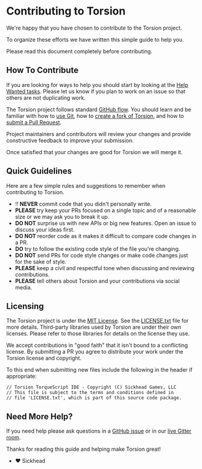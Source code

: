 # Contributing to Torsion

We're happy that you have chosen to contribute to the Torsion project.

To organize these efforts we have written this simple guide to help you.

Please read this document completely before contributing.


## How To Contribute

If you are looking for ways to help you should start by looking at the [Help Wanted tasks](https://github.com/SickheadGames/Torsion/issues?q=is%3Aissue+is%3Aopen+label%3A%22help+wanted%22).  Please let us know if you plan to work on an issue so that others are not duplicating work.

The Torsion project follows standard [GitHub flow](https://guides.github.com/introduction/flow/index.html).  You should learn and be familiar with how to [use Git](https://help.github.com/articles/set-up-git/), how to [create a fork of Torsion](https://help.github.com/articles/fork-a-repo/), and how to [submit a Pull Request](https://help.github.com/articles/using-pull-requests/).

Project maintainers and contributors will review your changes and provide constructive feedback to improve your submission.

Once satisfied that your changes are good for Torsion we will merge it.


## Quick Guidelines

Here are a few simple rules and suggestions to remember when contributing to Torsion.

* :bangbang: **NEVER** commit code that you didn't personally write.
* **PLEASE** try keep your PRs focused on a single topic and of a reasonable size or we may ask you to break it up.
* **DO NOT** surprise us with new APIs or big new features. Open an issue to discuss your ideas first.
* **DO NOT** reorder code as it makes it difficult to compare code changes in a PR.
* **DO** try to follow the existing code style of the file you're changing.
* **DO NOT** send PRs for code style changes or make code changes just for the sake of style.
* **PLEASE** keep a civil and respectful tone when discussing and reviewing contributions.
* **PLEASE** tell others about Torsion and your contributions via social media.

## Licensing

The Torsion project is under the [MIT License](https://opensource.org/licenses/MIT).  See the [LICENSE.txt](LICENSE.txt) file for more details.  Third-party libraries used by Torsion are under their own licenses.  Please refer to those libraries for details on the license they use.

We accept contributions in "good faith" that it isn't bound to a conflicting license.  By submitting a PR you agree to distribute your work under the Torsion license and copyright.

To this end when submitting new files include the following in the header if appropriate:
```
// Torsion TorqueScript IDE - Copyright (C) Sickhead Games, LLC
// This file is subject to the terms and conditions defined in
// file 'LICENSE.txt', which is part of this source code package.
```

## Need More Help?

If you need help please ask questions in a [GitHub issue](https://github.com/SickheadGames/Torsion/issues) or in our [live Gitter room](https://gitter.im/SickheadGames/Torsion).


Thanks for reading this guide and helping make Torsion great!

 - :heart: Sickhead
  


